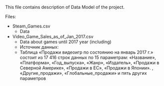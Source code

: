 This file contains description of Data Model of the project.

Files:

- Steam_Games.csv
  - Data 
- Video_Game_Sales_as_of_Jan_2017.csv
  - Data about games until 2017 year (including)
  - Источник данных: 
  - Таблица «Продажи видеоигр по состоянию на январь 2017 г.» состоит из 17 416 строк данных по 15 параметрам: «Название», «Платформа», «Год_выпуска», «Жанр», «Издатель», «Продажи в Северной Америке», «Продажи в ЕС», «Продажи в Японии». , «Другие_продажи», «Глобальные_продажи» и пять других параметров
